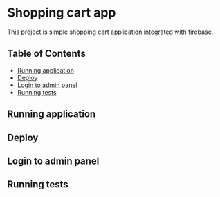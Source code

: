 # Shopping cart app

This project is simple shopping cart application integrated with firebase.
## Table of Contents

- [Running application](#running-application)
- [Deploy](#running-application)
- [Login to admin panel](#login-to-admin-panel)
- [Running tests](#running-tests)

## Running application

## Deploy

## Login to admin panel

## Running tests
